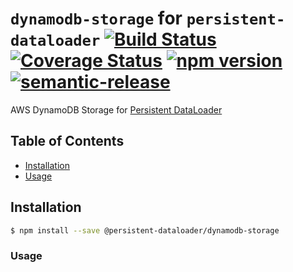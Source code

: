 # `dynamodb-storage` for `persistent-dataloader` [![Build Status](https://github.com/persistent-dataloader/dynamodb-storage/workflows/release/badge.svg)](https://github.com/persistent-dataloader/dynamodb-storage/actions) [![Coverage Status](https://coveralls.io/repos/github/persistent-dataloader/dynamodb-storage/badge.svg?branch=master)](https://coveralls.io/github/persistent-dataloader/dynamodb-storage?branch=master) [![npm version](https://badge.fury.io/js/%40persistent-dataloader%2Fdynamodb-storage.svg)](https://badge.fury.io/js/%40persistent-dataloader%2Fdynamodb-storage) [![semantic-release](https://img.shields.io/badge/%20%20%F0%9F%93%A6%F0%9F%9A%80-semantic--release-e10079.svg)](https://github.com/semantic-release/semantic-release)

AWS DynamoDB Storage for [Persistent DataLoader](https://github.com/persistent-dataloader/dynamodb-storage)

## Table of Contents
- [Installation](#installation)
- [Usage](#usage)

## Installation

```bash
$ npm install --save @persistent-dataloader/dynamodb-storage
```

### Usage

